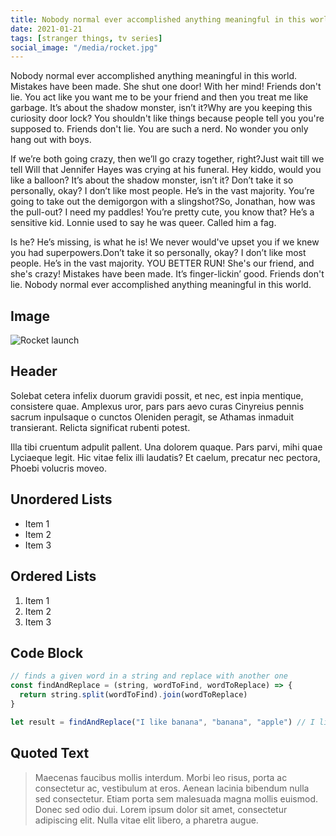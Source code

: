 ```yaml
---
title: Nobody normal ever accomplished anything meaningful in this world
date: 2021-01-21
tags: [stranger things, tv series]
social_image: "/media/rocket.jpg"
---
```


Nobody normal ever accomplished anything meaningful in this world. Mistakes have been made. She shut one door! With her mind! Friends don't lie. You act like you want me to be your friend and then you treat me like garbage. It’s about the shadow monster, isn’t it?Why are you keeping this curiosity door lock? You shouldn't like things because people tell you you're supposed to. Friends don't lie. You are such a nerd. No wonder you only hang out with boys.

If we’re both going crazy, then we’ll go crazy together, right?Just wait till we tell Will that Jennifer Hayes was crying at his funeral. Hey kiddo, would you like a balloon? It’s about the shadow monster, isn’t it? Don’t take it so personally, okay? I don’t like most people. He’s in the vast majority. You’re going to take out the demigorgon with a slingshot?So, Jonathan, how was the pull-out? I need my paddles! You’re pretty cute, you know that? He’s a sensitive kid. Lonnie used to say he was queer. Called him a fag.

Is he? He’s missing, is what he is! We never would've upset you if we knew you had superpowers.Don’t take it so personally, okay? I don’t like most people. He’s in the vast majority. YOU BETTER RUN! She's our friend, and she's crazy! Mistakes have been made. It’s finger-lickin’ good. Friends don't lie. Nobody normal ever accomplished anything meaningful in this world.

## Image

![Rocket launch](/media/rocket.jpg)

## Header

Solebat cetera infelix duorum gravidi possit, et nec, est inpia mentique, consistere quae. Amplexus uror, pars pars aevo curas Cinyreius
pennis sacrum inpulsaque o cunctos Oleniden peragit, se Athamas inmaduit
transierant. Relicta significat rubenti potest.

Illa tibi cruentum adpulit pallent. Una dolorem quaque. Pars parvi, mihi quae
Lyciaeque legit. Hic vitae felix illi laudatis? Et caelum, precatur nec pectora,
Phoebi volucris moveo.

## Unordered Lists

- Item 1
- Item 2
- Item 3

## Ordered Lists

1. Item 1
2. Item 2
3. Item 3

## Code Block

```javascript
// finds a given word in a string and replace with another one
const findAndReplace = (string, wordToFind, wordToReplace) => {
  return string.split(wordToFind).join(wordToReplace)
}

let result = findAndReplace("I like banana", "banana", "apple") // I like apple
```

## Quoted Text

> Maecenas faucibus mollis interdum. Morbi leo risus, porta ac consectetur ac, vestibulum at eros. Aenean lacinia bibendum nulla sed consectetur. Etiam porta sem malesuada magna mollis euismod. Donec sed odio dui. Lorem ipsum dolor sit amet, consectetur adipiscing elit. Nulla vitae elit libero, a pharetra augue.
